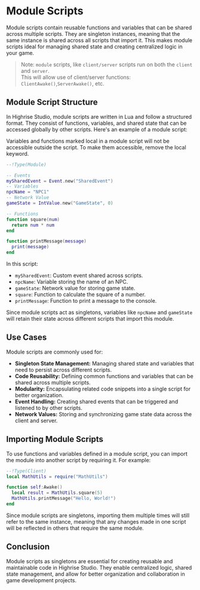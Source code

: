 # Module Scripts

Module scripts contain reusable functions and variables that can be shared across multiple scripts. They are singleton instances, meaning that the same instance is shared across all scripts that import it. This makes module scripts ideal for managing shared state and creating centralized logic in your game.

> Note: `module` scripts, like `client/server` scripts run on both the `client` and `server`.  
> This will allow use of client/server functions: `ClientAwake()`,`ServerAwake()`, etc.


## Module Script Structure

In Highrise Studio, module scripts are written in Lua and follow a structured format. They consist of functions, variables, and shared state that can be accessed globally by other scripts. Here's an example of a module script:

<Note type="warning">
Variables and functions marked local in a module script will not be accessible outside the script. To make them accessible, remove the local keyword.
</Note>

```lua
--!Type(Module)

-- Events
mySharedEvent = Event.new("SharedEvent")
-- Variables
npcName = "NPC1"
-- Network Value
gameState = IntValue.new("GameState", 0)

-- Functions
function square(num)
  return num * num
end

function printMessage(message)
  print(message)
end
```

In this script:

- `mySharedEvent`: Custom event shared across scripts.
- `npcName`: Variable storing the name of an NPC.
- `gameState`: Network value for storing game state.
- `square`: Function to calculate the square of a number.
- `printMessage`: Function to print a message to the console.

Since module scripts act as singletons, variables like `npcName` and `gameState` will retain their state across different scripts that import this module.

## Use Cases

Module scripts are commonly used for:

- **Singleton State Management:** Managing shared state and variables that need to persist across different scripts.
- **Code Reusability:** Defining common functions and variables that can be shared across multiple scripts.
- **Modularity:** Encapsulating related code snippets into a single script for better organization.
- **Event Handling:** Creating shared events that can be triggered and listened to by other scripts.
- **Network Values:** Storing and synchronizing game state data across the client and server.

## Importing Module Scripts

To use functions and variables defined in a module script, you can import the module into another script by requiring it. For example:

```lua
--!Type(Client)
local MathUtils = require("MathUtils")

function self:Awake()
  local result = MathUtils.square(5)
  MathUtils.printMessage("Hello, World!")
end
```

Since module scripts are singletons, importing them multiple times will still refer to the same instance, meaning that any changes made in one script will be reflected in others that require the same module.

## Conclusion

Module scripts as singletons are essential for creating reusable and maintainable code in Highrise Studio. They enable centralized logic, shared state management, and allow for better organization and collaboration in game development projects.